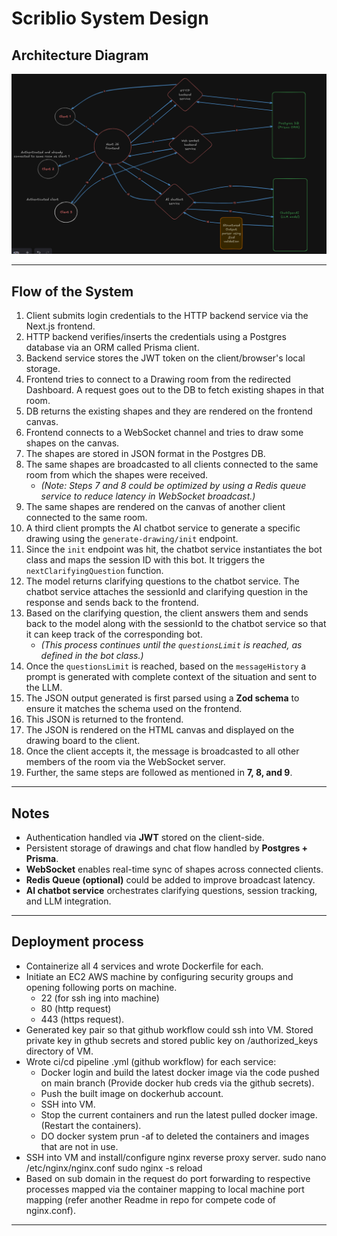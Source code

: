 # Scriblio System Design

## Architecture Diagram

![Scriblio System Design](assets/Scriblio-system-design2.png)

---

## Flow of the System

1. Client submits login credentials to the HTTP backend service via the Next.js frontend.  
2. HTTP backend verifies/inserts the credentials using a Postgres database via an ORM called Prisma client.  
3. Backend service stores the JWT token on the client/browser's local storage.  
4. Frontend tries to connect to a Drawing room from the redirected Dashboard. A request goes out to the DB to fetch existing shapes in that room.  
5. DB returns the existing shapes and they are rendered on the frontend canvas.  
6. Frontend connects to a WebSocket channel and tries to draw some shapes on the canvas.  
7. The shapes are stored in JSON format in the Postgres DB.  
8. The same shapes are broadcasted to all clients connected to the same room from which the shapes were received.  
   - *(Note: Steps 7 and 8 could be optimized by using a Redis queue service to reduce latency in WebSocket broadcast.)*  
9. The same shapes are rendered on the canvas of another client connected to the same room.  
10. A third client prompts the AI chatbot service to generate a specific drawing using the `generate-drawing/init` endpoint.  
11. Since the `init` endpoint was hit, the chatbot service instantiates the bot class and maps the session ID with this bot. It triggers the `nextClarifyingQuestion` function.  
12. The model returns clarifying questions to the chatbot service. The chatbot service attaches the sessionId and clarifying question in the response and sends back to the frontend.  
13. Based on the clarifying question, the client answers them and sends back to the model along with the sessionId to the chatbot service so that it can keep track of the corresponding bot.  
    - *(This process continues until the `questionsLimit` is reached, as defined in the bot class.)*  
14. Once the `questionsLimit` is reached, based on the `messageHistory` a prompt is generated with complete context of the situation and sent to the LLM.  
15. The JSON output generated is first parsed using a **Zod schema** to ensure it matches the schema used on the frontend.  
16. This JSON is returned to the frontend.  
17. The JSON is rendered on the HTML canvas and displayed on the drawing board to the client.  
18. Once the client accepts it, the message is broadcasted to all other members of the room via the WebSocket server.  
19. Further, the same steps are followed as mentioned in **7, 8, and 9**.  

---

## Notes
- Authentication handled via **JWT** stored on the client-side.  
- Persistent storage of drawings and chat flow handled by **Postgres + Prisma**.  
- **WebSocket** enables real-time sync of shapes across connected clients.  
- **Redis Queue (optional)** could be added to improve broadcast latency.  
- **AI chatbot service** orchestrates clarifying questions, session tracking, and LLM integration.

---

## Deployment process
 - Containerize all 4 services and wrote Dockerfile for each.
 - Initiate an EC2 AWS machine by configuring security groups and opening following ports on machine.
    - 22 (for ssh ing into machine)
    - 80 (http request)
    - 443 (https request).
 - Generated key pair so that github workflow could ssh into VM. Stored private key in gthub secrets and stored public key on /authorized_keys directory of VM.
 - Wrote ci/cd pipeline .yml (github workflow) for each service:
    - Docker login and build the latest docker image via the code pushed on main branch (Provide docker hub creds via the github secrets).
    - Push the built image on dockerhub account.
    - SSH into VM.
    - Stop the current containers and run the latest pulled docker image. (Restart the containers).
    - DO docker system prun -af to deleted the containers and images that are not in use.
 - SSH into VM and install/configure nginx reverse proxy server. 
    sudo nano /etc/nginx/nginx.conf
    sudo nginx -s reload
 - Based on sub domain in the request do port forwarding to respective processes mapped via the container mapping to local machine port mapping (refer another Readme in repo for compete code of nginx.conf).

 ---
